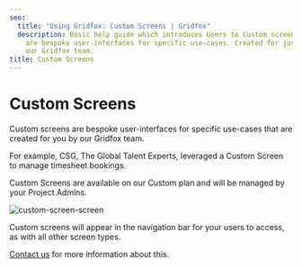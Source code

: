 ```yaml
---
seo:
  title: "Using Gridfox: Custom Screens | Gridfox"
  description: Basic help guide which introduces Users to Custom screens. These
    are bespoke user-interfaces for specific use-cases. Created for just you by
    our Gridfox team.
title: Custom Screens
---
```


# Custom Screens

Custom screens are bespoke user-interfaces for specific use-cases that are created for you by our Gridfox team. 

For example, CSG, The Global Talent Experts, leveraged a Custom Screen to manage timesheet bookings. 

Custom Screens are available on our Custom plan and will be managed by your Project Admins. 

<img alt="custom-screen-screen" src="/assets/images/mha-case-study-screen.png" />

Custom screens will appear in the navigation bar for your users to access, as with all other screen types.

[Contact us](/custom/contact/) for more information about this.